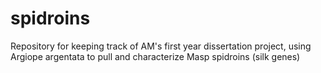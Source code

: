 # spidroins
Repository for keeping track of AM's first year dissertation project, using Argiope argentata to pull and characterize Masp spidroins (silk genes)
